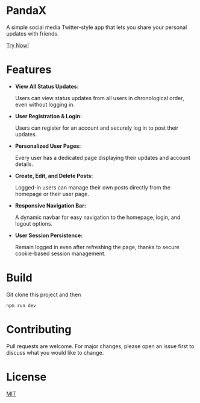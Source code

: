 # PandaX
A simple social media Twitter-style app that lets you share your personal updates with friends.

[Try Now!](https://qingyi-cheng-project3.onrender.com)

# Features
- **View All Status Updates:**

  Users can view status updates from all users in chronological order, even without logging in.
- **User Registration & Login:**

  Users can register for an account and securely log in to post their updates.
- **Personalized User Pages:**

  Every user has a dedicated page displaying their updates and account details.
- **Create, Edit, and Delete Posts:**

  Logged-in users can manage their own posts directly from the homepage or their user page.
- **Responsive Navigation Bar:**
  
  A dynamic navbar for easy navigation to the homepage, login, and logout options.
- **User Session Persistence:**
  
  Remain logged in even after refreshing the page, thanks to secure cookie-based session management.

# Build
Git clone this project and then

`npm run dev`

# Contributing

Pull requests are welcome. For major changes, please open an issue first
to discuss what you would like to change.

# License
[MIT](https://choosealicense.com/licenses/mit/)
